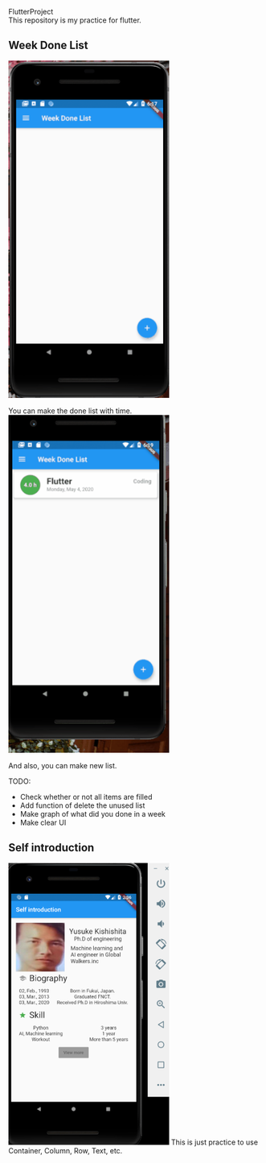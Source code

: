 FlutterProject\
This repository is my practice for flutter.
## Week Done List
<img src="https://github.com/bigface0202/FlutterProject/blob/master/images/weekdonelist1.gif" width="320"> 

You can make the done list with time.
<img src="https://github.com/bigface0202/FlutterProject/blob/master/images/weekdonelist2.gif" width="320">

And also, you can make new list.

TODO:
- Check whether or not all items are filled
- Add function of delete the unused list
- Make graph of what did you done in a week
- Make clear UI

## Self introduction
<img src="https://github.com/bigface0202/FlutterProject/blob/master/images/overview_selfintroduction.png" width="320">
This is just practice to use Container, Column, Row, Text, etc.
